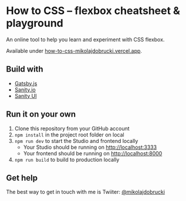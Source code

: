# How to CSS – flexbox cheatsheet & playground

An online tool to help you learn and experiment with CSS flexbox.

Available under [how-to-css-mikolajdobrucki.vercel.app](https://how-to-css-mikolajdobrucki.vercel.app).

## Build with

- [Gatsby.js](https://gatsbyjs.org)
- [Sanity.io](https://www.sanity.io)
- [Sanity UI](https://www.sanity.io/ui)

## Run it on your own

1. Clone this repository from your GitHub account
2. `npm install` in the project root folder on local
3. `npm run dev` to start the Studio and frontend locally
   - Your Studio should be running on [http://localhost:3333](http://localhost:3333)
   - Your frontend should be running on [http://localhost:8000](http://localhost:8000)
4. `npm run build` to build to production locally

## Get help

The best way to get in touch with me is Twiiter: [@mikolajdobrucki](https://twitter.com/mikolajdobrucki)
